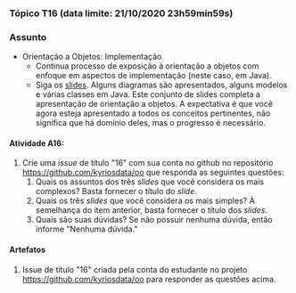 ### Tópico T16 (data limite: **21/10/2020 23h59min59s**)

### Assunto

- Orientação a Objetos: Implementação
  - Continua processo de exposição à orientação a objetos com
    enfoque em aspectos de implementação (neste caso, em Java).
  - Siga os [slides](../apresentacoes/oo3.pdf). Alguns diagramas são
    apresentados, alguns modelos e várias classes em Java. Este conjunto
    de slides completa a apresentação de orientação a objetos. A expectativa
    é que você agora esteja apresentado a todos os conceitos pertinentes,
    não significa que há domínio deles, mas o progresso é necessário.

#### Atividade A16:

1. Crie uma _issue_ de título "16" com sua conta no github no repositório https://github.com/kyriosdata/oo que responda as seguintes questões:
   1. Quais os assuntos dos três _slides_ que você considera os mais complexos? Basta fornecer o título do _slide_.
   1. Quais os três _slides_ que você considera os mais simples? À semelhança do item anterior, basta fornecer o título dos _slides_.
   1. Quais são suas dúvidas? Se não possuir nenhuma dúvida, então informe
      "Nenhuma dúvida."

#### Artefatos

1. Issue de título "16" criada pela conta do estudante no projeto https://github.com/kyriosdata/oo para responder as questões acima.
